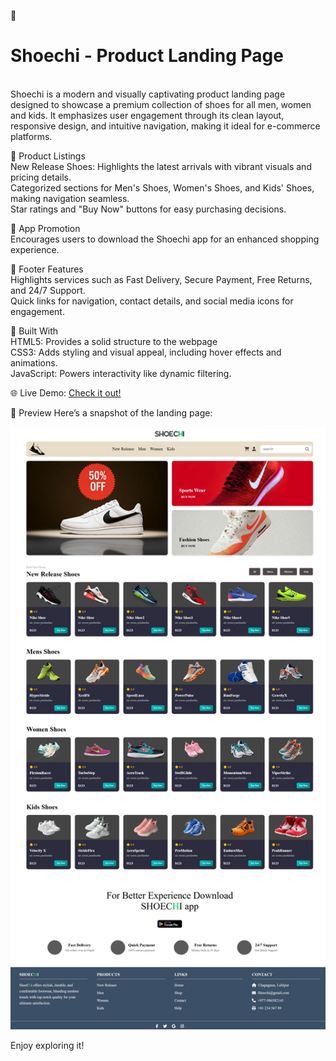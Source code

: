 👟 <h1>Shoechi - Product Landing Page</h1><br/>
Shoechi is a modern and visually captivating product landing page designed to showcase a premium collection of shoes for all men, women and kids. It emphasizes user engagement through its clean layout, responsive design, and intuitive navigation, making it ideal for e-commerce platforms.

🛒 Product Listings<br/>
New Release Shoes: Highlights the latest arrivals with vibrant visuals and pricing details.<br/>
Categorized sections for Men's Shoes, Women's Shoes, and Kids' Shoes, making navigation seamless.<br/>
Star ratings and "Buy Now" buttons for easy purchasing decisions.<br/>

📱 App Promotion<br/>
Encourages users to download the Shoechi app for an enhanced shopping experience.<br/>

🚀 Footer Features<br/>
Highlights services such as Fast Delivery, Secure Payment, Free Returns, and 24/7 Support.<br/>
Quick links for navigation, contact details, and social media icons for engagement.<br/>

🔧 Built With<br/>
HTML5: Provides a solid structure to the webpage<br/>
CSS3: Adds styling and visual appeal, including hover effects and animations.<br/>
JavaScript: Powers interactivity like dynamic filtering.<br/>

🌐 Live Demo: [Check it out!](https://shoechi-landingpage.vercel.app/)  

📸 Preview
Here’s a snapshot of the landing page:

![Landing page of SHoechi](Image/ShoeCHIimage.png)


Enjoy exploring it!
